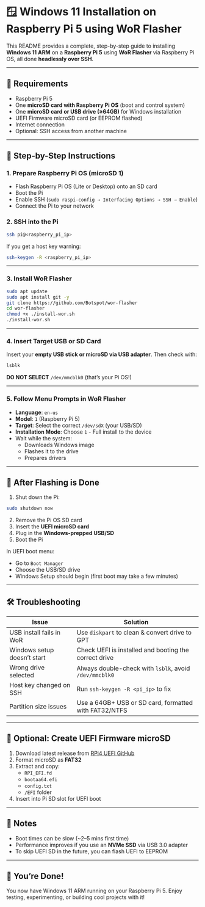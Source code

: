 
# 🪟 Windows 11 Installation on Raspberry Pi 5 using WoR Flasher

This README provides a complete, step-by-step guide to installing **Windows 11 ARM** on a **Raspberry Pi 5** using **WoR Flasher** via Raspberry Pi OS, all done **headlessly over SSH**.

---

## 🧰 Requirements

- Raspberry Pi 5
- One **microSD card with Raspberry Pi OS** (boot and control system)
- One **microSD card or USB drive (≥64GB)** for Windows installation
- UEFI Firmware microSD card (or EEPROM flashed)
- Internet connection
- Optional: SSH access from another machine

---

## 🔧 Step-by-Step Instructions

### 1. Prepare Raspberry Pi OS (microSD 1)

- Flash Raspberry Pi OS (Lite or Desktop) onto an SD card
- Boot the Pi
- Enable SSH (`sudo raspi-config → Interfacing Options → SSH → Enable`)
- Connect the Pi to your network

### 2. SSH into the Pi

```bash
ssh pi@<raspberry_pi_ip>
```

If you get a host key warning:

```bash
ssh-keygen -R <raspberry_pi_ip>
```

---

### 3. Install WoR Flasher

```bash
sudo apt update
sudo apt install git -y
git clone https://github.com/Botspot/wor-flasher
cd wor-flasher
chmod +x ./install-wor.sh
./install-wor.sh
```

---

### 4. Insert Target USB or SD Card

Insert your **empty USB stick or microSD via USB adapter**. Then check with:

```bash
lsblk
```

**DO NOT SELECT** `/dev/mmcblk0` (that’s your Pi OS!)

---

### 5. Follow Menu Prompts in WoR Flasher

- **Language**: `en-us`
- **Model**: `1` (Raspberry Pi 5)
- **Target**: Select the correct `/dev/sdX` (your USB/SD)
- **Installation Mode**: Choose `1` - Full install to the device
- Wait while the system:
  - Downloads Windows image
  - Flashes it to the drive
  - Prepares drivers

---

## 💾 After Flashing is Done

1. Shut down the Pi:

```bash
sudo shutdown now
```

2. Remove the Pi OS SD card
3. Insert the **UEFI microSD card**
4. Plug in the **Windows-prepped USB/SD**
5. Boot the Pi

In UEFI boot menu:

- Go to `Boot Manager`
- Choose the USB/SD drive
- Windows Setup should begin (first boot may take a few minutes)

---

## 🛠 Troubleshooting

| Issue | Solution |
|-------|----------|
| USB install fails in WoR | Use `diskpart` to clean & convert drive to GPT |
| Windows setup doesn’t start | Check UEFI is installed and booting the correct drive |
| Wrong drive selected | Always double-check with `lsblk`, avoid `/dev/mmcblk0` |
| Host key changed on SSH | Run `ssh-keygen -R <pi_ip>` to fix |
| Partition size issues | Use a 64GB+ USB or SD card, formatted with FAT32/NTFS |

---

## 🔄 Optional: Create UEFI Firmware microSD

1. Download latest release from [RPi4 UEFI GitHub](https://github.com/pftf/RPi4/releases)
2. Format microSD as **FAT32**
3. Extract and copy:
   - `RPI_EFI.fd`
   - `bootaa64.efi`
   - `config.txt`
   - `/EFI` folder
4. Insert into Pi SD slot for UEFI boot

---

## 🧠 Notes

- Boot times can be slow (~2–5 mins first time)
- Performance improves if you use an **NVMe SSD** via USB 3.0 adapter
- To skip UEFI SD in the future, you can flash UEFI to EEPROM

---

## 👑 You’re Done!

You now have Windows 11 ARM running on your Raspberry Pi 5. Enjoy testing, experimenting, or building cool projects with it!
